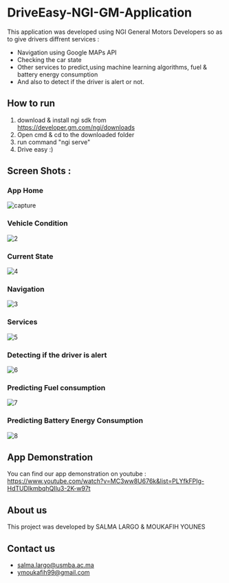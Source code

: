 # DriveEasy-NGI-GM-Application

This application was developed  using NGI General Motors Developers so as to give drivers diffrent services :

- Navigation using Google MAPs API
- Checking the car state
- Other services to predict,using machine learning algorithms, fuel & battery energy consumption
- And also to detect if the driver is alert or not. 

## How to run 

1. download & install ngi sdk from https://developer.gm.com/ngi/downloads
2. Open cmd & cd to the downloaded folder 
3. run command "ngi serve"
4. Drive easy :)

## Screen Shots :

### App Home
![capture](https://user-images.githubusercontent.com/36284751/36067563-a3fd59a2-0ebf-11e8-8f18-c2e40913277f.JPG)

### Vehicle Condition
![2](https://user-images.githubusercontent.com/36284751/36067254-f675cca6-0eb9-11e8-863c-ee5673a12f3d.JPG)

### Current State
![4](https://user-images.githubusercontent.com/36284751/36067373-f59c4326-0ebb-11e8-89e2-32097a6fa74c.JPG)

### Navigation
![3](https://user-images.githubusercontent.com/36284751/36067263-089e8134-0eba-11e8-8d19-390d428906fe.JPG)

### Services
![5](https://user-images.githubusercontent.com/36284751/36067282-4b4ae46e-0eba-11e8-8d56-49fda7b13749.JPG)

### Detecting if the driver is alert
![6](https://user-images.githubusercontent.com/36284751/36067289-65c5ccdc-0eba-11e8-814d-57108f782ab5.JPG)

### Predicting Fuel consumption
![7](https://user-images.githubusercontent.com/36284751/36067297-7fbfc2b4-0eba-11e8-983f-6e29a87a9835.JPG)

### Predicting Battery Energy Consumption
![8](https://user-images.githubusercontent.com/36284751/36067304-ae3c1e26-0eba-11e8-9a45-5eae14cf9106.JPG)

## App Demonstration

You can find our app demonstration on youtube : 
https://www.youtube.com/watch?v=MC3ww8U676k&list=PLYfkFPIg-HdTUDIkmbqhQIlu3-2K-w97t

## About us 
 This project was developed by SALMA LARGO & MOUKAFIH YOUNES 


## Contact us

 - salma.largo@usmba.ac.ma 
 - ymoukafih99@gmail.com




